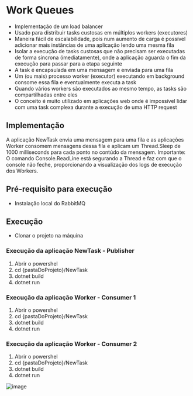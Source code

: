 # Work Queues
- Implementação de um load balancer
- Usado para distribuir tasks custosas em múltiplos workers (executores)
- Maneira fácil de escalabilidade, pois num aumento de carga é possível adicionar mais instâncias de uma aplicação lendo uma mesma fila
- Isolar a execução de tasks custosas que não precisam ser executadas de forma síncrona (imediatamente), onde a aplicação aguarda o fim da execução para passar para a etapa seguinte
- A task é encapsulada em uma mensagem e enviada para uma fila
- Um (ou mais) processo worker (executor) executando em background consome essa fila e eventualmente executa a task
- Quando vários workers são executados ao mesmo tempo, as tasks são compartilhadas entre eles
- O conceito é muito utilizado em aplicações web onde é impossível lidar com uma task complexa durante a execução de uma HTTP request

## Implementação ##
A aplicação NewTask envia uma mensagem para uma fila e as aplicações Worker consomem mensagens dessa fila e aplicam um Thread.Sleep de 1000 milliseconds para cada ponto no contúdo da mensagem.
Importante: O comando Console.ReadLine está segurando a Thread e faz com que o console não feche, proporcionando a visualização dos logs de execução dos Workers.

## Pré-requisito para execução  ##
- Instalação local do RabbitMQ

## Execução ##
- Clonar o projeto na máquina

### Execução da aplicação NewTask - Publisher ###
1. Abrir o powershel
2. cd {pastaDoProjeto}/NewTask
3. dotnet build
4. dotnet run

### Execução da aplicação Worker - Consumer 1 ###
1. Abrir o powershel
2. cd {pastaDoProjeto}/NewTask
3. dotnet build
4. dotnet run

### Execução da aplicação Worker - Consumer 2 ###
1. Abrir o powershel
2. cd {pastaDoProjeto}/NewTask
3. dotnet build
4. dotnet run


![image](https://user-images.githubusercontent.com/52663536/143356247-ce4c15e8-4556-4ea6-89f2-357ead236065.png)

